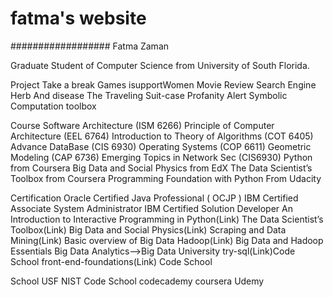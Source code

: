 # fatma's website
##################
Fatma Zaman

Graduate Student of Computer Science from University of South Florida.




Project
Take a break
Games
isupportWomen
Movie Review
Search Engine
Herb And disease
The Traveling Suit-case
Profanity Alert
Symbolic Computation toolbox

Course
Software Architecture (ISM 6266)
Principle of Computer Architecture (EEL 6764)
Introduction to Theory of Algorithms (COT 6405)
Advance DataBase (CIS 6930)
Operating Systems (COP 6611)
Geometric Modeling (CAP 6736)
Emerging Topics in Network Sec (CIS6930)
Python from Coursera
Big Data and Social Physics from EdX
The Data Scientist’s Toolbox from Coursera
Programming Foundation with Python From Udacity 

Certification
Oracle Certified Java Professional ( OCJP )
IBM Certified Associate System Administrator
IBM Certified Solution Developer
An Introduction to Interactive Programming in Python(Link)
The Data Scientist’s Toolbox(Link)
Big Data and Social Physics(Link)
Scraping and Data Mining(Link)
Basic overview of Big Data Hadoop(Link)
Big Data and Hadoop Essentials
Big Data Analytics-->Big Data University
try-sql(Link)Code School
front-end-foundations(Link)
Code School


School
USF
NIST
Code School
codecademy
coursera
Udemy


